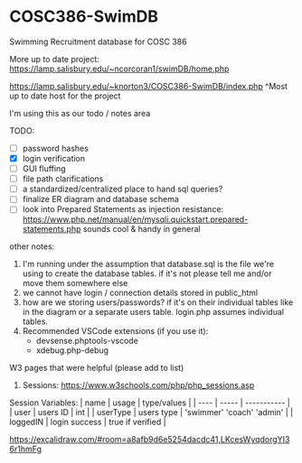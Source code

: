 # COSC386-SwimDB
Swimming Recruitment database for COSC 386

More up to date project: https://lamp.salisbury.edu/~ncorcoran1/swimDB/home.php

https://lamp.salisbury.edu/~knorton3/COSC386-SwimDB/index.php
^Most up to date host for the project

I'm using this as our todo / notes area

TODO:
- [ ] password hashes
- [x] login verification
- [ ] GUI fluffing
- [ ] file path clarifications
- [ ] a standardized/centralized place to hand sql queries?
- [ ] finalize ER diagram and database schema
- [ ] look into Prepared Statements as injection resistance: https://www.php.net/manual/en/mysqli.quickstart.prepared-statements.php sounds cool & handy in general 

other notes:
1. I'm running under the assumption that database.sql is the file we're using to create the database tables. if it's not please tell me and/or move them somewhere else
2. we cannot have login / connection details stored in public_html
3. how are we storing users/passwords? if it's on their individual tables like in the diagram or a separate users table. login.php assumes individual tables.
4. Recommended VSCode extensions (if you use it):
    - devsense.phptools-vscode
    - xdebug.php-debug


W3 pages that were helpful (please add to list)
1. Sessions: https://www.w3schools.com/php/php_sessions.asp

Session Variables:
| name | usage | type/values |
| ---- | ----- | ----------- |
| user | users ID | int |
| userType | users type | 'swimmer' 'coach' 'admin' |
| loggedIN | login success | true if verified |



https://excalidraw.com/#room=a8afb9d6e5254dacdc41,LKcesWyqdorgYI36r1hmFg
    
